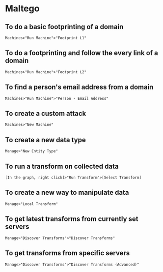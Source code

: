 # Maltego

## To do a basic footprinting of a domain

```
Machines>"Run Machine">"Footprint L1" 
```

## To do a footprinting and follow the every link of a domain

```
Machines>"Run Machine">"Footprint L2"
```

## To find a person's email address from a domain

```
Machines>"Run Machine">"Person - Email Address"
```

## To create a custom attack

```
Machines>"New Machine"
```

## To create a new data type

```
Manage>"New Entity Type"
```

## To run a transform on collected data

```
[In the graph, right click]>"Run Transform">[Select Transform]
```

## To create a new way to manipulate data

```
Manage>"Local Transform"
```

## To get latest transforms from currently set servers

```
Manage>"Discover Transforms">"Discover Transforms"
```

## To get transforms from specific servers

```
Manage>"Discover Transforms">"Discover Transforms (Advanced)"
```
